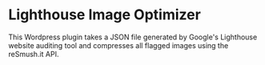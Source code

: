 # Lighthouse Image Optimizer
This Wordpress plugin takes a JSON file generated by Google's Lighthouse website auditing tool and compresses all flagged images using the reSmush.it API.